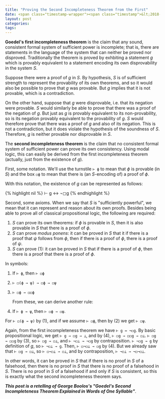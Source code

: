```yaml
---
title: "Proving the Second Incompleteness Theorem from the First"
date: <span class="timestamp-wrapper"><span class="timestamp">&lt;2018-08-13 Mon&gt;</span></span>
layout: post
categories:
tags:
---
```


**Goedel's first incompleteness theorem** is the claim that any sound, consistent formal system of sufficient power is incomplete; that is, there are statements in the language of the system that can neither be proved nor disproved. Traditionally the theorem is proved by exhbiting a statement *g* which is provably equivalent to a statement encoding its own disprovability in the system *S*.

Suppose there were a proof of *g* in *S*. By hypothesis, *S* is of sufficient strength to represent the provability of its own theorems, and so it would also be possible to prove that *g* was provable. But *g* implies that it is not provable, which is a contradiction.

On the other hand, suppose that *g* were disprovable, i.e. that its negation were provable. *S* would similarly be able to prove that there was a proof of the negation of *g*. But just as *g* is provably equivalent to its non-provability, so is its negation provably equivalent to the provability of *g*. *S* would therefore prove that there was a proof of *g* and also of its negation. This is not a contradiction, but it does violate the hypothesis of the soundness of *S*. Therefore, *g* is neither provable nor disprovable in *S*.

The **second incompleteness theorem** is the claim that no consistent formal system of sufficient power can prove its own consistency. Using modal logic, this can easily be derived from the first incompleteness theorem (actually, just from the existence of *g*).

First, some notation. We'll use the turnstile `⊢ ϕ` to mean that *ϕ* is provable (in *S*) and the box `◻ϕ` to mean that there is (an *S*-encoding of) a proof of *ϕ*.

With this notation, the existence of *g* can be represented as follows:

{% highlight nil %}
⊢ g ↔ ¬◻g
{% endhighlight %}

Second, some axioms. When we say that *S* is "sufficiently powerful", we mean that it can represent and reason about its own proofs. Besides being able to prove all of classical propositional logic, the following are required:

1.  *S* can prove its own theorems: if *ϕ* is provable in *S*, then it is also provable in *S* that there is a proof of *ϕ*.
2.  *S* can prove *modus ponens*: it can be proved in *S* that it if there is a proof that *ψ* follows from *ϕ*, then if there is a proof of *ϕ*, there is a proof of *ψ*.
3.  *S* can prove (1): it can be proved in *S* that if there is a proof of *ϕ*, then there is a proof that there is a proof of *ϕ*.

In symbols:

1.  If `⊢ ϕ`, then `⊢ ◻ϕ`
2.  `⊢ ◻(ϕ → ψ) → ◻ϕ → ◻ψ`
3.  `⊢ ◻ϕ → ◻◻ϕ`

    From these, we can derive another rule:

4.  If `⊢ ϕ → ψ`, then `⊢ ◻ϕ → ◻ψ`.

For `⊢ ◻(ϕ → ψ)` by (1), and if we assume `⊢ ◻ϕ`, then by (2) we get `⊢ ◻ψ`.

Again, from the first incompleteness theorem we have `⊢ g ↔ ¬◻g`. By basic propositional logic, we get `⊢ g → ◻g → ⊥`, and by (4), `⊢ ◻g → ◻◻g → ◻⊥`. `⊢ ◻g → ◻◻g` by (3), so `⊢ ◻g → ◻⊥`, and `⊢ ¬◻⊥ → ¬◻g` by contraposition. `⊢ ¬◻g → g` by definition of *g*, so `⊢ ¬◻⊥ → g`. Then, `⊢ ◻¬◻⊥ → ◻g` by (4). But we already saw that `⊢ ◻g → ◻⊥`, so `⊢ ◻¬◻⊥ → ◻⊥`, and by contraposition, `⊢ ¬◻⊥ → ¬◻¬◻⊥`.

In other words, it can be proved in *S* that if there is no proof in *S* of a falsehood, then there is no proof in *S* that there is no proof of a falsehood in *S*. There is no proof in *S* of a falsehood if and only if *S* is consistent, so this is exactly what the second incompleteness theorem says.

***This post is a retelling of George Boolos's "Goedel's Second Incompleteness Theorem Explained in Words of One Syllable"***.
